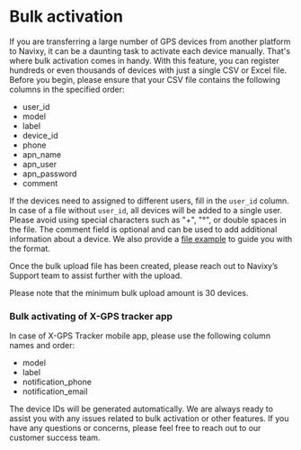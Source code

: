 # Bulk activation

If you are transferring a large number of GPS devices from another platform to Navixy, it can be a daunting task to activate each device manually. That's where bulk activation comes in handy. With this feature, you can register hundreds or even thousands of devices with just a single CSV or Excel file. Before you begin, please ensure that your CSV file contains the following columns in the specified order:

- user\_id
- model
- label
- device\_id
- phone
- apn\_name
- apn\_user
- apn\_password
- comment

If the devices need to assigned to different users, fill in the `user_id` column. In case of a file without `user_id`, all devices will be added to a single user. Please avoid using special characters such as "+", "°", or double spaces in the file. The comment field is optional and can be used to add additional information about a device. We also provide a [file example](https://www.navixy.com/wp-content/uploads/2022/04/hardware-trackers-activation-example.csv) to guide you with the format.

Once the bulk upload file has been created, please reach out to Navixy’s Support team to assist further with the upload.

Please note that the minimum bulk upload amount is 30 devices.

### Bulk activating of X-GPS tracker app

In case of X-GPS Tracker mobile app, please use the following column names and order:

- model
- label
- notification\_phone
- notification\_email

The device IDs will be generated automatically. We are always ready to assist you with any issues related to bulk activation or other features. If you have any questions or concerns, please feel free to reach out to our customer success team.